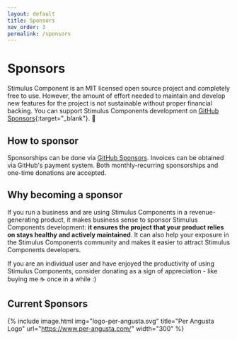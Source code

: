 ```yaml
---
layout: default
title: Sponsors
nav_order: 3
permalink: /sponsors
---
```


# Sponsors

Stimulus Component is an MIT licensed open source project and completely free to use. However, the amount of effort needed to maintain and develop new features for the project is not sustainable without proper financial backing. You can support Stimulus Components development on [GitHub Sponsors](https://github.com/sponsors/stimulus-components){:target="_blank"}. 🙏

## How to sponsor

Sponsorships can be done via [GitHub Sponsors](https://github.com/sponsors/stimulus-components). Invoices can be obtained via GitHub's payment system. Both monthly-recurring sponsorships and one-time donations are accepted.

## Why becoming a sponsor

If you run a business and are using Stimulus Components in a revenue-generating product, it makes business sense to sponsor Stimulus Components development: **it ensures the project that your product relies on stays healthy and actively maintained**. It can also help your exposure in the Stimulus Components community and makes it easier to attract Stimulus Components developers.

If you are an individual user and have enjoyed the productivity of using Stimulus Components, consider donating as a sign of appreciation - like buying me ☕️ once in a while :)

## Current Sponsors

{% include image.html img="logo-per-angusta.svg" title="Per Angusta Logo" url="https://www.per-angusta.com/" width="300" %}



